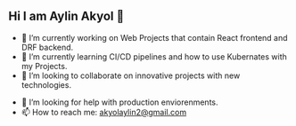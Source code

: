 ## Hi I am Aylin Akyol 👋


- 🔭 I’m currently working on Web Projects that contain React frontend and DRF backend.
- 🌱 I’m currently learning CI/CD pipelines and how to use Kubernates with my Projects.
- 👯 I’m looking to collaborate on innovative projects with new technologies.
* 🤔 I’m looking for help with production enviorenments.
* 📫 How to reach me: akyolaylin2@gmail.com
